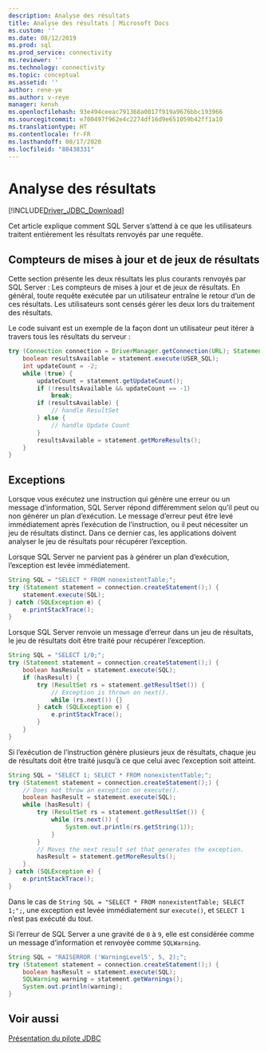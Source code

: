 ```yaml
---
description: Analyse des résultats
title: Analyse des résultats | Microsoft Docs
ms.custom: ''
ms.date: 08/12/2019
ms.prod: sql
ms.prod_service: connectivity
ms.reviewer: ''
ms.technology: connectivity
ms.topic: conceptual
ms.assetid: ''
author: rene-ye
ms.author: v-reye
manager: kenvh
ms.openlocfilehash: 93e494ceeac791368a0017f919a9676bbc193966
ms.sourcegitcommit: e700497f962e4c2274df16d9e651059b42ff1a10
ms.translationtype: HT
ms.contentlocale: fr-FR
ms.lasthandoff: 08/17/2020
ms.locfileid: "88438331"
---
```

# <a name="parsing-the-results"></a>Analyse des résultats

[!INCLUDE[Driver_JDBC_Download](../../includes/driver_jdbc_download.md)]

Cet article explique comment SQL Server s’attend à ce que les utilisateurs traitent entièrement les résultats renvoyés par une requête.

## <a name="update-counts-and-result-sets"></a>Compteurs de mises à jour et de jeux de résultats

Cette section présente les deux résultats les plus courants renvoyés par SQL Server : Les compteurs de mises à jour et de jeux de résultats. En général, toute requête exécutée par un utilisateur entraîne le retour d’un de ces résultats. Les utilisateurs sont censés gérer les deux lors du traitement des résultats.

Le code suivant est un exemple de la façon dont un utilisateur peut itérer à travers tous les résultats du serveur :
```java
try (Connection connection = DriverManager.getConnection(URL); Statement statement = connection.createStatement()) {
    boolean resultsAvailable = statement.execute(USER_SQL);
    int updateCount = -2;
    while (true) {
        updateCount = statement.getUpdateCount();
        if (!resultsAvailable && updateCount == -1)
            break;
        if (resultsAvailable) {
            // handle ResultSet
        } else {
            // handle Update Count
        }
        resultsAvailable = statement.getMoreResults();
    }
}
```

## <a name="exceptions"></a>Exceptions
Lorsque vous exécutez une instruction qui génère une erreur ou un message d’information, SQL Server répond différemment selon qu’il peut ou non générer un plan d’exécution. Le message d’erreur peut être levé immédiatement après l’exécution de l’instruction, ou il peut nécessiter un jeu de résultats distinct. Dans ce dernier cas, les applications doivent analyser le jeu de résultats pour récupérer l’exception.

Lorsque SQL Server ne parvient pas à générer un plan d’exécution, l’exception est levée immédiatement.

```java
String SQL = "SELECT * FROM nonexistentTable;";
try (Statement statement = connection.createStatement();) {
    statement.execute(SQL);
} catch (SQLException e) {
    e.printStackTrace();
}
```

Lorsque SQL Server renvoie un message d’erreur dans un jeu de résultats, le jeu de résultats doit être traité pour récupérer l’exception.

```java
String SQL = "SELECT 1/0;";
try (Statement statement = connection.createStatement();) {
    boolean hasResult = statement.execute(SQL);
    if (hasResult) {
        try (ResultSet rs = statement.getResultSet()) {
            // Exception is thrown on next().
            while (rs.next()) {}
        } catch (SQLException e) {
            e.printStackTrace();
        }
    }
}
```

Si l’exécution de l’instruction génère plusieurs jeux de résultats, chaque jeu de résultats doit être traité jusqu’à ce que celui avec l’exception soit atteint.

```java
String SQL = "SELECT 1; SELECT * FROM nonexistentTable;";
try (Statement statement = connection.createStatement();) {
    // Does not throw an exception on execute().
    boolean hasResult = statement.execute(SQL);
    while (hasResult) {
        try (ResultSet rs = statement.getResultSet()) {
            while (rs.next()) {
                System.out.println(rs.getString(1));
            }
        }
        // Moves the next result set that generates the exception.
        hasResult = statement.getMoreResults();
    }
} catch (SQLException e) {
    e.printStackTrace();
}
```

Dans le cas de `String SQL = "SELECT * FROM nonexistentTable; SELECT 1;";`, une exception est levée immédiatement sur `execute()`, et `SELECT 1` n’est pas exécuté du tout.

Si l’erreur de SQL Server a une gravité de `0` à `9`, elle est considérée comme un message d’information et renvoyée comme `SQLWarning`.

```java
String SQL = "RAISERROR ('WarningLevel5', 5, 2);";
try (Statement statement = connection.createStatement();) {
    boolean hasResult = statement.execute(SQL);
    SQLWarning warning = statement.getWarnings();
    System.out.println(warning);
}
```

## <a name="see-also"></a>Voir aussi

[Présentation du pilote JDBC](../../connect/jdbc/overview-of-the-jdbc-driver.md)
